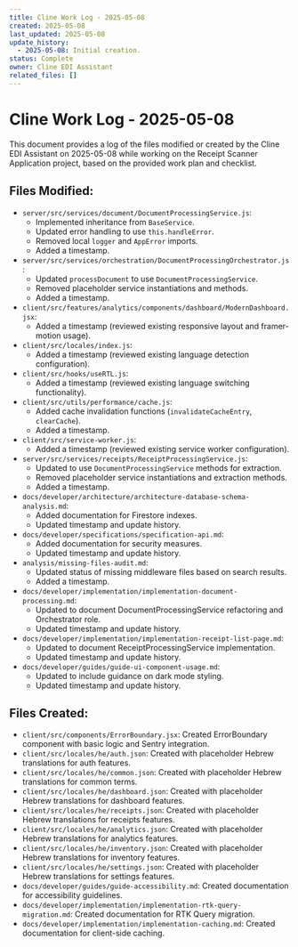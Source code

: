 ```yaml
---
title: Cline Work Log - 2025-05-08
created: 2025-05-08
last_updated: 2025-05-08
update_history:
  - 2025-05-08: Initial creation.
status: Complete
owner: Cline EDI Assistant
related_files: []
---
```


# Cline Work Log - 2025-05-08

This document provides a log of the files modified or created by the Cline EDI Assistant on 2025-05-08 while working on the Receipt Scanner Application project, based on the provided work plan and checklist.

## Files Modified:

*   `server/src/services/document/DocumentProcessingService.js`:
    *   Implemented inheritance from `BaseService`.
    *   Updated error handling to use `this.handleError`.
    *   Removed local `logger` and `AppError` imports.
    *   Added a timestamp.
*   `server/src/services/orchestration/DocumentProcessingOrchestrator.js`:
    *   Updated `processDocument` to use `DocumentProcessingService`.
    *   Removed placeholder service instantiations and methods.
    *   Added a timestamp.
*   `client/src/features/analytics/components/dashboard/ModernDashboard.jsx`:
    *   Added a timestamp (reviewed existing responsive layout and framer-motion usage).
*   `client/src/locales/index.js`:
    *   Added a timestamp (reviewed existing language detection configuration).
*   `client/src/hooks/useRTL.js`:
    *   Added a timestamp (reviewed existing language switching functionality).
*   `client/src/utils/performance/cache.js`:
    *   Added cache invalidation functions (`invalidateCacheEntry`, `clearCache`).
    *   Added a timestamp.
*   `client/src/service-worker.js`:
    *   Added a timestamp (reviewed existing service worker configuration).
*   `server/src/services/receipts/ReceiptProcessingService.js`:
    *   Updated to use `DocumentProcessingService` methods for extraction.
    *   Removed placeholder service instantiations and extraction methods.
    *   Added a timestamp.
*   `docs/developer/architecture/architecture-database-schema-analysis.md`:
    *   Added documentation for Firestore indexes.
    *   Updated timestamp and update history.
*   `docs/developer/specifications/specification-api.md`:
    *   Added documentation for security measures.
    *   Updated timestamp and update history.
*   `analysis/missing-files-audit.md`:
    *   Updated status of missing middleware files based on search results.
    *   Added a timestamp.
*   `docs/developer/implementation/implementation-document-processing.md`:
    *   Updated to document DocumentProcessingService refactoring and Orchestrator role.
    *   Updated timestamp and update history.
*   `docs/developer/implementation/implementation-receipt-list-page.md`:
    *   Updated to document ReceiptProcessingService implementation.
    *   Updated timestamp and update history.
*   `docs/developer/guides/guide-ui-component-usage.md`:
    *   Updated to include guidance on dark mode styling.
    *   Updated timestamp and update history.

## Files Created:

*   `client/src/components/ErrorBoundary.jsx`: Created ErrorBoundary component with basic logic and Sentry integration.
*   `client/src/locales/he/auth.json`: Created with placeholder Hebrew translations for auth features.
*   `client/src/locales/he/common.json`: Created with placeholder Hebrew translations for common terms.
*   `client/src/locales/he/dashboard.json`: Created with placeholder Hebrew translations for dashboard features.
*   `client/src/locales/he/receipts.json`: Created with placeholder Hebrew translations for receipts features.
*   `client/src/locales/he/analytics.json`: Created with placeholder Hebrew translations for analytics features.
*   `client/src/locales/he/inventory.json`: Created with placeholder Hebrew translations for inventory features.
*   `client/src/locales/he/settings.json`: Created with placeholder Hebrew translations for settings features.
*   `docs/developer/guides/guide-accessibility.md`: Created documentation for accessibility guidelines.
*   `docs/developer/implementation/implementation-rtk-query-migration.md`: Created documentation for RTK Query migration.
*   `docs/developer/implementation/implementation-caching.md`: Created documentation for client-side caching.
